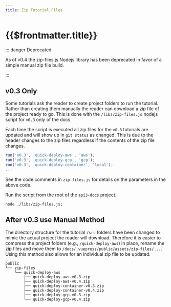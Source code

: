 ```yaml
---
title: Zip Tutorial Files
---
```


# {{$frontmatter.title}}

::: danger Deprecated

As of v0.4 the zip-files.js Nodejs library has been deprecated in favor of a simple manual zip file build.

:::

## v0.3 Only

Some tutorials ask the reader to create project folders to run the tutorial. Rather than creating them manually the reader can download a zip file of the project ready to go. This is done with the `/libs/zip-files.js` nodejs script for `v0.3` only of the docs.

Each time the script is executed all zip files for the `v0.3` tutorials are updated and will show up in `git status` as changed. This is due to the header changes to the zip files regardless if the contents of the zip file changes.

```js
run('v0.3', 'quick-deploy-aws', 'aws');
run('v0.3', 'quick-deploy-gcp', 'gcp');
run('v0.3', 'quick-deploy-container', 'local');
...
```

See the code comments in `zip-files.js` for details on the parameters in the above code.

Run the script from the root of the `api3-docs` project.

```nodejs
node ./libs/zip-files.js;
```

## After v0.3 use Manual Method

The directory structure for the tutorial `/src` folders have been changed to mimic the actual project the reader will download. Therefore it is easier to compress the project folders (e.g., `/quick-deploy-aws`) in place, rename the zip files and move them to `/docs/.vuepress/public/assets/zip-files/...`. Using this method also allows for an individual zip file to be updated.

```
public
└── zip-files
    └── quick-deploy-aws
        ├── quick-deploy-aws-v0.3.zip
        ├── quick-deploy-aws-v0.4.zip
        ├── quick-deploy-container-v0.3.zip
        ├── quick-deploy-container-v0.4.zip
        ├── quick-deploy-gcp-v0.3.zip
        └── quick-deploy-gcp-v0.4.zip
```
